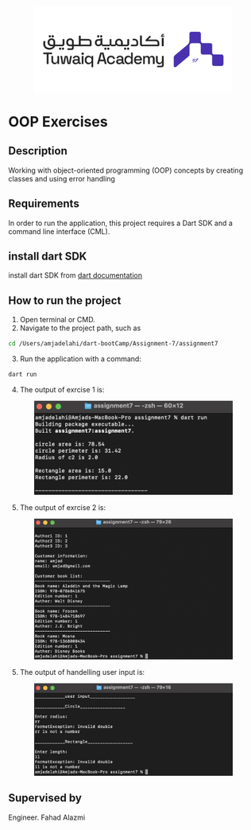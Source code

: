 <p align="center">
<img src="assets/tuwaiq_academy_logo.png" alt="Tuwaiq" width="400"/>
<br/>

# OOP Exercises

## Description

 Working with object-oriented programming (OOP) concepts by creating classes and using error handling

## Requirements

 In order to run the application, this project requires a Dart SDK and a command line interface (CML).

## install dart SDK
 install dart SDK from [dart documentation](https://dart.dev/get-dart)

## How to run the project

1. Open terminal or CMD.
2. Navigate to the project path, such as 
```bash
cd /Users/amjadelahi/dart-bootCamp/Assignment-7/assignment7

```
 3. Run the application with a command: 
```bash
dart run
```
 4. The output of exrcise 1 is:
      
<p align="center">
<img src="assets/exercise1.png" alt="exercise1" width="400"/>
<br/>

5. The output of exrcise 2 is:

<p align="center">
<img src="assets/exercise2.png" alt="exercise2" width="400"/>
<br/>
 
 5. The output of handelling user input is:

 <p align="center">
<img src="assets/handleError.png" alt="handleError" width="400"/>
<br/>

## Supervised by
Engineer. Fahad Alazmi
